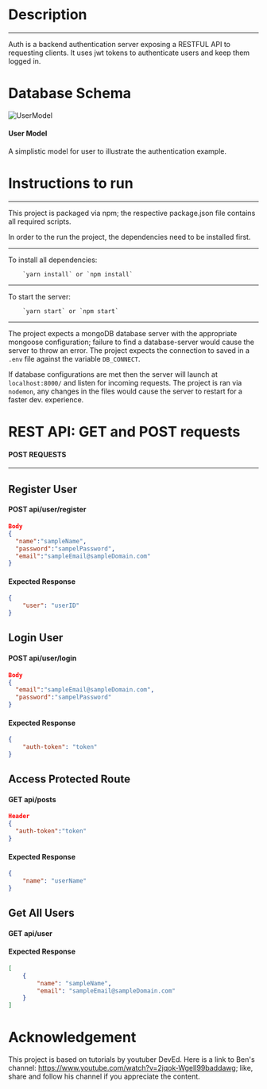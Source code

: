 # Description

---

Auth is a backend authentication server exposing a RESTFUL API to requesting clients. It uses jwt tokens to authenticate users and keep them logged in.

# Database Schema

![UserModel](https://i.ibb.co/r2MC87f/database-auth.png)

#### User Model

A simplistic model for user to illustrate the authentication example.

# Instructions to run

---

This project is packaged via npm; the respective package.json file contains all required scripts.

In order to the run the project, the dependencies need to be installed first.

---

To install all dependencies:

```
    `yarn install` or `npm install`
```

---

To start the server:

```
    `yarn start` or `npm start`
```

---

The project expects a mongoDB database server with the appropriate mongoose configuration; failure to find a database-server would cause the server to throw an error. The project expects the connection to saved in a `.env` file against the variable `DB_CONNECT`.

If database configurations are met then the server will launch at `localhost:8000/` and listen for incoming requests. The project is ran via `nodemon`, any changes in the files would cause the server to restart for a faster dev. experience.

# REST API: GET and POST requests

#### POST REQUESTS

---

## Register User

#### POST api/user/register

```json
Body
{
  "name":"sampleName",
  "password":"sampelPassword",
  "email":"sampleEmail@sampleDomain.com"
}
```

#### Expected Response

```json
{
    "user": "userID"
}
```

## Login User

#### POST api/user/login

```json
Body
{
  "email":"sampleEmail@sampleDomain.com",
  "password":"sampelPassword"
}
```

#### Expected Response

```json
{
    "auth-token": "token"
}
```

## Access Protected Route

#### GET api/posts

```json
Header
{
  "auth-token":"token"
}
```

#### Expected Response

```json
{
    "name": "userName"
}
```

## Get All Users

#### GET api/user

#### Expected Response

```json
[
    {
        "name": "sampleName",
        "email": "sampleEmail@sampleDomain.com"
    }
]
```

# Acknowledgement

This project is based on tutorials by youtuber DevEd. Here is a link to Ben's channel: https://www.youtube.com/watch?v=2jqok-WgelI99baddawg; like, share and follow his channel if you appreciate the content.
